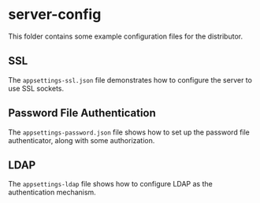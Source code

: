 # server-config

This folder contains some example configuration files for the distributor.

## SSL

The `appsettings-ssl.json` file demonstrates how to configure the server to
use SSL sockets.

## Password File Authentication

The `appsettings-password.json` file shows how to set up the password file authenticator, along with some authorization.

## LDAP

The `appsettings-ldap` file shows how to configure LDAP as the authentication mechanism.